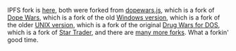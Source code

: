 IPFS fork is <a href="https://icy-credit-8669.on.fleek.co"
                        target="_blank">here</a>, both were
                    forked from
                    <a href="https://github.com/316k/DopeWars.js/" target="_blank">dopewars.js</a>, which
                    is a fork of <a href="http://www.dopewars.com" target="_blank">Dope Wars</a>, which is a
                    fork of the old <a
                        href="https://www.abandonwaredos.com/abandonware-game.php?abandonware=Dope+Wars&gid=2067#iDownload"
                        target="_blank">Windows version</a>, which is a
                    fork of the older <a href="https://dopewars.sourceforge.io" target="_blank">UNIX version</a>, which
                    is a
                    fork of the original <a href="https://www.dosgamesarchive.com/play/drugwarsn" target="_blank">Drug
                        Wars for DOS</a>, which is a fork of <a href="https://en.wikipedia.org/wiki/Star_Trader"
                        target="_blank">Star
                        Trader</a>, and there are <a href="https://en.wikipedia.org/wiki/Drug_Wars_(video_game)"
                        target="_blank">many more forks</a>. What a forkin' good time.
